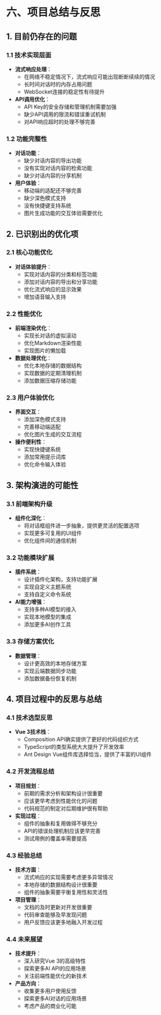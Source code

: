 # 六、项目总结与反思

## 1. 目前仍存在的问题

### 1.1 技术实现层面
- **流式响应处理**：
  - 在网络不稳定情况下，流式响应可能出现断断续续的情况
  - 长时间对话时的内存占用问题
  - WebSocket连接的稳定性有待提升
- **API调用优化**：
  - API Key的安全存储和管理机制需要加强
  - 缺少API调用的限流和错误重试机制
  - 对API响应超时的处理不够完善

### 1.2 功能完整性
- **对话功能**：
  - 缺少对话内容的导出功能
  - 没有实现对话内容的检索功能
  - 缺少对话内容的分享机制
- **用户体验**：
  - 移动端的适配还不够完善
  - 缺少深色模式支持
  - 没有快捷键支持系统
  - 图片生成功能的交互体验需要优化

## 2. 已识别出的优化项

### 2.1 核心功能优化
- **对话体验提升**：
  - 实现对话内容的分类和标签功能
  - 添加对话内容的导出和分享功能
  - 优化流式响应的显示效果
  - 增加语音输入支持

### 2.2 性能优化
- **前端渲染优化**：
  - 实现长对话的虚拟滚动
  - 优化Markdown渲染性能
  - 实现图片的懒加载
- **数据处理优化**：
  - 优化本地存储的数据结构
  - 实现数据的定期清理机制
  - 添加数据压缩存储功能

### 2.3 用户体验优化
- **界面交互**：
  - 添加深色模式支持
  - 完善移动端适配
  - 优化图片生成的交互流程
- **操作便利性**：
  - 实现快捷键系统
  - 添加常用提示词库
  - 优化命令输入体验

## 3. 架构演进的可能性

### 3.1 前端架构升级
- **组件化深化**：
  - 将对话框组件进一步抽象，提供更灵活的配置选项
  - 实现更多可复用的UI组件
  - 优化组件间的通信机制

### 3.2 功能模块扩展
- **插件系统**：
  - 设计插件化架构，支持功能扩展
  - 实现自定义主题系统
  - 支持自定义命令系统
- **AI能力增强**：
  - 支持多种AI模型的接入
  - 实现本地模型的集成
  - 添加更多AI创作工具

### 3.3 存储方案优化
- **数据管理**：
  - 设计更高效的本地存储方案
  - 实现云端数据同步功能
  - 添加数据备份恢复机制

## 4. 项目过程中的反思与总结

### 4.1 技术选型反思
- **Vue 3技术栈**：
  - Composition API确实提供了更好的代码组织方式
  - TypeScript的类型系统大大提升了开发效率
  - Ant Design Vue组件库选择恰当，提供了丰富的UI组件

### 4.2 开发流程总结
- **项目规划**：
  - 前期的需求分析和架构设计很重要
  - 应该更早考虑到性能优化的问题
  - 代码规范的制定对后期维护很有帮助
- **实现过程**：
  - 组件的抽象和复用做得不够充分
  - API的错误处理机制应该更早完善
  - 测试用例的覆盖率需要提高

### 4.3 经验总结
- **技术方面**：
  - 流式响应的实现需要考虑更多异常情况
  - 本地存储的数据结构设计很重要
  - 组件的抽象需要平衡复用性和灵活性
- **项目管理**：
  - 文档的及时更新对开发很重要
  - 代码审查能够及早发现问题
  - 用户反馈应该更多地融入开发过程

### 4.4 未来展望
- **技术提升**：
  - 深入研究Vue 3的高级特性
  - 探索更多AI API的应用场景
  - 关注前端性能优化的新技术
- **产品方向**：
  - 收集更多用户使用反馈
  - 探索更多AI对话的应用场景
  - 考虑产品的商业化可能 